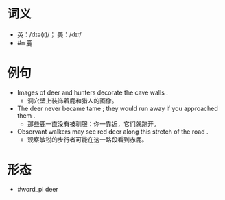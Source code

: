 # 词义
- 英：/dɪə(r)/； 美：/dɪr/
- #n 鹿
# 例句
- Images of deer and hunters decorate the cave walls .
	- 洞穴壁上装饰着鹿和猎人的画像。
- The deer never became tame ; they would run away if you approached them .
	- 那些鹿一直没有被驯服：你一靠近，它们就跑开。
- Observant walkers may see red deer along this stretch of the road .
	- 观察敏锐的步行者可能在这一路段看到赤鹿。
# 形态
- #word_pl deer
